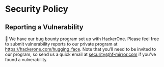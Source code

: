 # Security Policy

## Reporting a Vulnerability

🤗 We have our bug bounty program set up with HackerOne. Please feel free to submit vulnerability reports to our private program at https://hackerone.com/hugging_face.
Note that you'll need to be invited to our program, so send us a quick email at security@hf-mirror.com if you've found a vulnerability.
